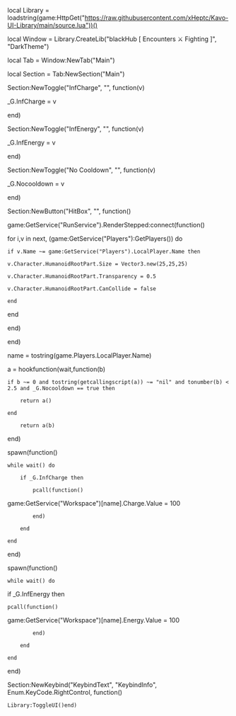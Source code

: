local Library = loadstring(game:HttpGet("https://raw.githubusercontent.com/xHeptc/Kavo-UI-Library/main/source.lua"))()

local Window = Library.CreateLib("blackHub [ Encounters ⚔️ Fighting ]", "DarkTheme")

local Tab = Window:NewTab("Main")

local Section = Tab:NewSection("Main")

Section:NewToggle("InfCharge", "", function(v)

_G.InfCharge = v

end)

Section:NewToggle("InfEnergy", "", function(v)

_G.InfEnergy = v

end)

Section:NewToggle("No Cooldown", "", function(v)

_G.Nocooldown = v

end)

Section:NewButton("HitBox", "", function()

game:GetService("RunService").RenderStepped:connect(function()

for i,v in next, (game:GetService("Players"):GetPlayers()) do

    if v.Name ~= game:GetService("Players").LocalPlayer.Name then

    v.Character.HumanoidRootPart.Size = Vector3.new(25,25,25)

    v.Character.HumanoidRootPart.Transparency = 0.5

    v.Character.HumanoidRootPart.CanCollide = false

    end

end

end)

end)

name = tostring(game.Players.LocalPlayer.Name)

a = hookfunction(wait,function(b)

    if b ~= 0 and tostring(getcallingscript(a)) ~= "nil" and tonumber(b) < 2.5 and _G.Nocooldown == true then

        return a()

    end

        return a(b)

end)

spawn(function()

    while wait() do

        if _G.InfCharge then

            pcall(function()

game:GetService("Workspace")[name].Charge.Value = 100

            end)

        end

    end

end)

spawn(function()

    while wait() do

if _G.InfEnergy then

    pcall(function()

game:GetService("Workspace")[name].Energy.Value = 100

            end)

        end

    end

end)

Section:NewKeybind("KeybindText", "KeybindInfo", Enum.KeyCode.RightControl, function()

	Library:ToggleUI()end)
